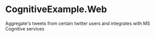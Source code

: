 # CognitiveExample.Web
Aggregate's tweets from certain twitter users and integrates with MS Cognitive services
